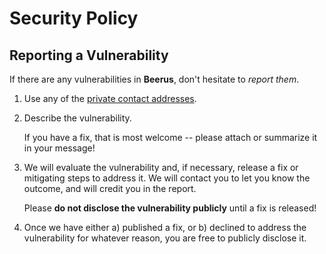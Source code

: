 # Security Policy

## Reporting a Vulnerability

If there are any vulnerabilities in **Beerus**, don't hesitate to _report them_.

1. Use any of the [private contact addresses](https://github.com/starkware-libs-cairo#support).
2. Describe the vulnerability.

   If you have a fix, that is most welcome -- please attach or summarize it in your message!

3. We will evaluate the vulnerability and, if necessary, release a fix or mitigating steps to address it. We will contact you to let you know the outcome, and will credit you in the report.

   Please **do not disclose the vulnerability publicly** until a fix is released!

4. Once we have either a) published a fix, or b) declined to address the vulnerability for whatever reason, you are free to publicly disclose it.

